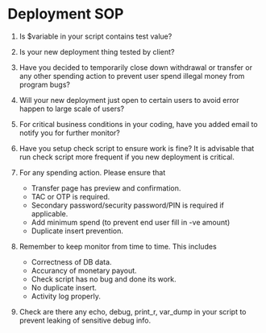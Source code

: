 # Deployment SOP

1. Is $variable in your script contains test value?

2. Is your new deployment thing tested by client?

3. Have you decided to temporarily close down withdrawal or transfer or any other spending action to prevent user spend illegal money from program bugs?

4. Will your new deployment just open to certain users to avoid error happen to large scale of users?

5. For critical business conditions in your coding, have you added email to notify you for further monitor?

6. Have you setup check script to ensure work is fine? It is advisable that run check script more frequent if you new deployment is critical.

7. For any spending action. Please ensure that
    - Transfer page has preview and confirmation.
    - TAC or OTP is required.
    - Secondary password/security password/PIN is required if applicable.
    - Add minimum spend (to prevent end user fill in -ve amount)
    - Duplicate insert prevention.
    
8. Remember to keep monitor from time to time. This includes
    - Correctness of DB data.
    - Accurancy of monetary payout.
    - Check script has no bug and done its work.
    - No duplicate insert.
    - Activity log properly.
    
9. Check are there any echo, debug, print_r, var_dump in your script to prevent leaking of sensitive debug info.

